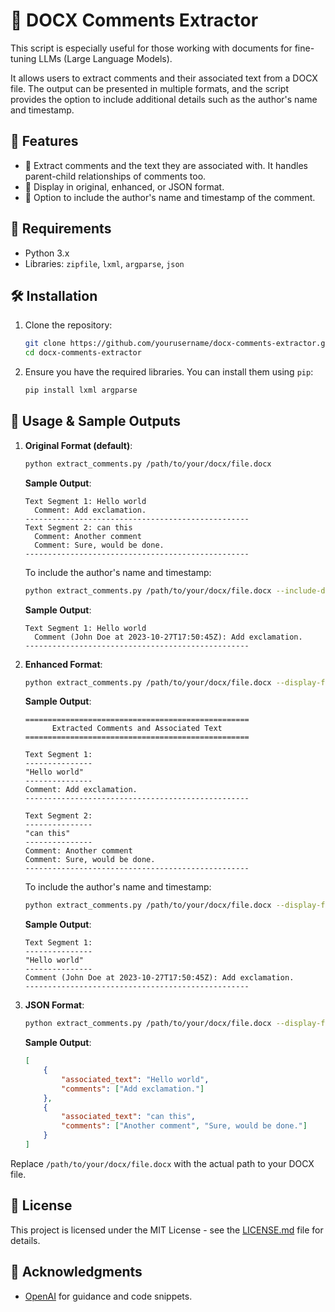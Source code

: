 
# 📝 DOCX Comments Extractor 

This script is especially useful for those working with documents for fine-tuning LLMs (Large Language Models). 

It allows users to extract comments and their associated text from a DOCX file. The output can be presented in multiple formats, and the script provides the option to include additional details such as the author's name and timestamp.

## 🌟 Features

- 📌 Extract comments and the text they are associated with. It handles parent-child relationships of comments too.
- 🎨 Display in original, enhanced, or JSON format.
- 📜 Option to include the author's name and timestamp of the comment.

## 🔧 Requirements

- Python 3.x
- Libraries: `zipfile`, `lxml`, `argparse`, `json`

## 🛠 Installation

1. Clone the repository:

   ```bash
   git clone https://github.com/yourusername/docx-comments-extractor.git
   cd docx-comments-extractor
   ```

2. Ensure you have the required libraries. You can install them using `pip`:

   ```bash
   pip install lxml argparse
   ```

## 🚀 Usage & Sample Outputs

1. **Original Format (default)**:

   ```bash
   python extract_comments.py /path/to/your/docx/file.docx
   ```

   **Sample Output**:
   ```
   Text Segment 1: Hello world
     Comment: Add exclamation.
   --------------------------------------------------
   Text Segment 2: can this
     Comment: Another comment
     Comment: Sure, would be done.
   --------------------------------------------------
   ```

   To include the author's name and timestamp:

   ```bash
   python extract_comments.py /path/to/your/docx/file.docx --include-details
   ```

   **Sample Output**:
   ```
   Text Segment 1: Hello world
     Comment (John Doe at 2023-10-27T17:50:45Z): Add exclamation.
   --------------------------------------------------
   ```

2. **Enhanced Format**:

   ```bash
   python extract_comments.py /path/to/your/docx/file.docx --display-format enhanced
   ```

   **Sample Output**:
   ```
   ==================================================
         Extracted Comments and Associated Text      
   ==================================================

   Text Segment 1:
   ---------------
   "Hello world"
   ---------------
   Comment: Add exclamation.
   --------------------------------------------------

   Text Segment 2:
   ---------------
   "can this"
   ---------------
   Comment: Another comment
   Comment: Sure, would be done.
   --------------------------------------------------
   ```

   To include the author's name and timestamp:

   ```bash
   python extract_comments.py /path/to/your/docx/file.docx --display-format enhanced --include-details
   ```

   **Sample Output**:
   ```
   Text Segment 1:
   ---------------
   "Hello world"
   ---------------
   Comment (John Doe at 2023-10-27T17:50:45Z): Add exclamation.
   --------------------------------------------------
   ```

3. **JSON Format**:

   ```bash
   python extract_comments.py /path/to/your/docx/file.docx --display-format json
   ```

   **Sample Output**:
   ```json
   [
       {
           "associated_text": "Hello world",
           "comments": ["Add exclamation."]
       },
       {
           "associated_text": "can this",
           "comments": ["Another comment", "Sure, would be done."]
       }
   ]
   ```

Replace `/path/to/your/docx/file.docx` with the actual path to your DOCX file.

## 📜 License

This project is licensed under the MIT License - see the [LICENSE.md](LICENSE.md) file for details.

## 👏 Acknowledgments

- [OpenAI](https://www.openai.com/) for guidance and code snippets.
